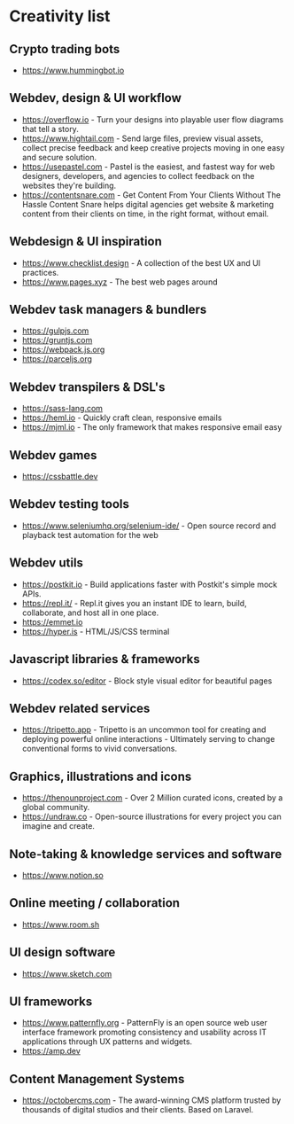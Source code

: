 # Creativity list

## Crypto trading bots

* https://www.hummingbot.io

## Webdev, design & UI workflow

* https://overflow.io - Turn your designs into playable user flow diagrams that tell a story.
* https://www.hightail.com - Send large files, preview visual assets, collect precise feedback and keep creative projects moving in one easy and secure solution.
* https://usepastel.com - Pastel is the easiest, and fastest way for web designers, developers, and agencies to collect feedback on the websites they're building.
* https://contentsnare.com - Get Content From Your Clients Without The Hassle Content Snare helps digital agencies get website & marketing content from their clients on time, in the right format, without email.

## Webdesign & UI inspiration

* https://www.checklist.design - A collection of the best UX and UI practices.
* https://www.pages.xyz - The best web pages around

## Webdev task managers & bundlers

* https://gulpjs.com
* https://gruntjs.com
* https://webpack.js.org
* https://parceljs.org

## Webdev transpilers & DSL's

* https://sass-lang.com
* https://heml.io - Quickly craft clean, responsive emails
* https://mjml.io - The only framework that makes responsive email easy

## Webdev games

* https://cssbattle.dev

## Webdev testing tools

* https://www.seleniumhq.org/selenium-ide/ - Open source record and playback test automation for the web

## Webdev utils

* https://postkit.io - Build applications faster with Postkit's simple mock APIs.
* https://repl.it/ - Repl.it gives you an instant IDE to learn, build, collaborate, and host all in one place.
* https://emmet.io
* https://hyper.is - HTML/JS/CSS terminal

## Javascript libraries & frameworks

* https://codex.so/editor - Block style visual editor for beautiful pages

## Webdev related services

* https://tripetto.app - Tripetto is an uncommon tool for creating and deploying powerful online interactions - Ultimately serving to change conventional forms to vivid conversations.

## Graphics, illustrations and icons

* https://thenounproject.com - Over 2 Million curated icons, created by a global community.
* https://undraw.co - Open-source illustrations for every project you can imagine and create.

## Note-taking & knowledge services and software

* https://www.notion.so

## Online meeting / collaboration

* https://www.room.sh

## UI design software

* https://www.sketch.com

## UI frameworks

* https://www.patternfly.org - PatternFly is an open source web user interface framework promoting consistency and usability across IT applications through UX patterns and widgets.
* https://amp.dev

## Content Management Systems

* https://octobercms.com - The award-winning CMS platform trusted by thousands of digital studios and their clients. Based on Laravel.